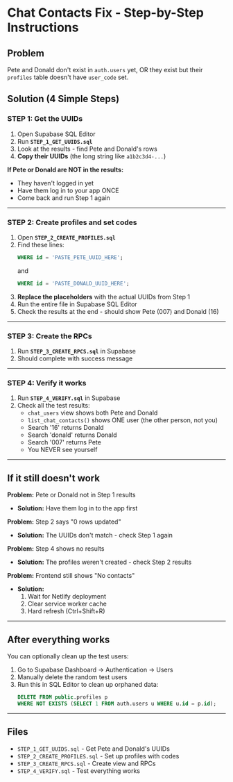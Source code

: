 # Chat Contacts Fix - Step-by-Step Instructions

## Problem

Pete and Donald don't exist in `auth.users` yet, OR they exist but their `profiles` table doesn't have `user_code` set.

## Solution (4 Simple Steps)

### STEP 1: Get the UUIDs

1. Open Supabase SQL Editor
2. Run **`STEP_1_GET_UUIDS.sql`**
3. Look at the results - find Pete and Donald's rows
4. **Copy their UUIDs** (the long string like `a1b2c3d4-...`)

**If Pete or Donald are NOT in the results:**
- They haven't logged in yet
- Have them log in to your app ONCE
- Come back and run Step 1 again

---

### STEP 2: Create profiles and set codes

1. Open **`STEP_2_CREATE_PROFILES.sql`**
2. Find these lines:
   ```sql
   WHERE id = 'PASTE_PETE_UUID_HERE';
   ```
   and
   ```sql
   WHERE id = 'PASTE_DONALD_UUID_HERE';
   ```
3. **Replace the placeholders** with the actual UUIDs from Step 1
4. Run the entire file in Supabase SQL Editor
5. Check the results at the end - should show Pete (007) and Donald (16)

---

### STEP 3: Create the RPCs

1. Run **`STEP_3_CREATE_RPCS.sql`** in Supabase
2. Should complete with success message

---

### STEP 4: Verify it works

1. Run **`STEP_4_VERIFY.sql`** in Supabase
2. Check all the test results:
   - `chat_users` view shows both Pete and Donald
   - `list_chat_contacts()` shows ONE user (the other person, not you)
   - Search '16' returns Donald
   - Search 'donald' returns Donald
   - Search '007' returns Pete
   - You NEVER see yourself

---

## If it still doesn't work

**Problem:** Pete or Donald not in Step 1 results
- **Solution:** Have them log in to the app first

**Problem:** Step 2 says "0 rows updated"
- **Solution:** The UUIDs don't match - check Step 1 again

**Problem:** Step 4 shows no results
- **Solution:** The profiles weren't created - check Step 2 results

**Problem:** Frontend still shows "No contacts"
- **Solution:**
  1. Wait for Netlify deployment
  2. Clear service worker cache
  3. Hard refresh (Ctrl+Shift+R)

---

## After everything works

You can optionally clean up the test users:

1. Go to Supabase Dashboard → Authentication → Users
2. Manually delete the random test users
3. Run this in SQL Editor to clean up orphaned data:
   ```sql
   DELETE FROM public.profiles p
   WHERE NOT EXISTS (SELECT 1 FROM auth.users u WHERE u.id = p.id);
   ```

---

## Files

- `STEP_1_GET_UUIDS.sql` - Get Pete and Donald's UUIDs
- `STEP_2_CREATE_PROFILES.sql` - Set up profiles with codes
- `STEP_3_CREATE_RPCS.sql` - Create view and RPCs
- `STEP_4_VERIFY.sql` - Test everything works
